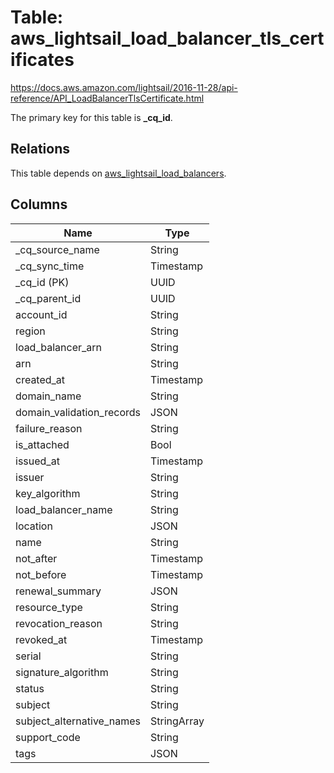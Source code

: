 # Table: aws_lightsail_load_balancer_tls_certificates

https://docs.aws.amazon.com/lightsail/2016-11-28/api-reference/API_LoadBalancerTlsCertificate.html

The primary key for this table is **_cq_id**.

## Relations

This table depends on [aws_lightsail_load_balancers](aws_lightsail_load_balancers.md).

## Columns

| Name          | Type          |
| ------------- | ------------- |
|_cq_source_name|String|
|_cq_sync_time|Timestamp|
|_cq_id (PK)|UUID|
|_cq_parent_id|UUID|
|account_id|String|
|region|String|
|load_balancer_arn|String|
|arn|String|
|created_at|Timestamp|
|domain_name|String|
|domain_validation_records|JSON|
|failure_reason|String|
|is_attached|Bool|
|issued_at|Timestamp|
|issuer|String|
|key_algorithm|String|
|load_balancer_name|String|
|location|JSON|
|name|String|
|not_after|Timestamp|
|not_before|Timestamp|
|renewal_summary|JSON|
|resource_type|String|
|revocation_reason|String|
|revoked_at|Timestamp|
|serial|String|
|signature_algorithm|String|
|status|String|
|subject|String|
|subject_alternative_names|StringArray|
|support_code|String|
|tags|JSON|